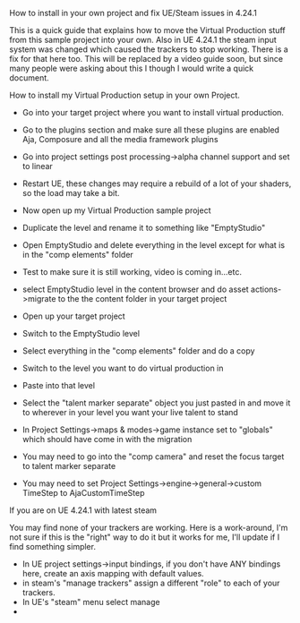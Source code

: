 How to install in your own project and fix UE/Steam issues in 4.24.1

This is a quick guide that explains how to move the Virtual Production stuff from this sample project into your own.  Also in UE 4.24.1 the steam input system was changed which caused the trackers to stop working.  There is a fix for that here too.  This will be replaced by a video guide soon, but since many people were asking about this I though I would write a quick document.

How to install my Virtual Production setup in your own Project.

* Go into your target project where you want to install virtual production.
* Go to the plugins section and make sure all these plugins are enabled Aja, Composure and all the media framework plugins
* Go into project settings post processing->alpha channel support and set to linear
* Restart UE, these changes may require a rebuild of a lot of your shaders, so the load may take a bit.

* Now open up my Virtual Production sample project
* Duplicate the level and rename it to something like "EmptyStudio"
* Open EmptyStudio and delete everything in the level except for what is in the "comp elements" folder
* Test to make sure it is still working, video is coming in...etc.
* select EmptyStudio level in the content browser and do asset actions->migrate to the the content folder in your target project

* Open up your target project
* Switch to the EmptyStudio level
* Select everything in the "comp elements" folder and do a copy
* Switch to the level you want to do virtual production in
* Paste into that level
* Select the "talent marker separate" object you just pasted in and move it to wherever in your level you want your live talent to stand
* In Project Settings->maps & modes->game instance set to "globals" which should have come in with the migration
* You may need to go into the "comp camera" and reset the focus target to talent marker separate
* You may need to set Project Settings->engine->general->custom TimeStep to AjaCustomTimeStep

If you are on UE 4.24.1 with latest steam

You may find none of your trackers are working.  Here is a work-around, I'm not sure if this is the "right" way to do it but it works for me, I'll update if I find something simpler.

* In UE project settings->input bindings, if you don't have ANY bindings here, create an axis mapping with default values.
* in steam's "manage trackers" assign a different "role" to each of your trackers.
* In UE's "steam" menu select manage
* 
